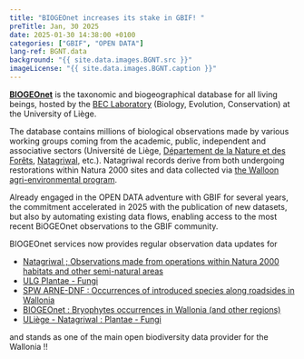 ```yaml
---
title: "BIOGEOnet increases its stake in GBIF! "
preTitle: Jan, 30 2025
date: 2025-01-30 14:38:00 +0100
categories: ["GBIF", "OPEN DATA"]
lang-ref: BGNT.data
background: "{{ site.data.images.BGNT.src }}"
imageLicense: "{{ site.data.images.BGNT.caption }}"
---
```

[**BIOGEOnet**](https://www.biogeonet.ulg.ac.be/) is the taxonomic and biogeographical database for all living beings, hosted by the [BEC Laboratory](https://bec-lab.github.io/) (Biology, Evolution, Conservation) at the University of Liège.

The database contains millions of biological observations made by various working groups coming from the academic, public, independent and associative sectors (Université de Liège, [Département de la Nature et des Forêts](https://www.wallonie.be/fr/acteurs-et-institutions/wallonie/spw-agriculture-ressources-naturelles-et-environnement/departement-de-la-nature-et-des-forets), [Natagriwal](https://www.natagriwal.be/), etc.). Natagriwal records derive from both undergoing restorations within Natura 2000 sites and data collected via [the Walloon agri-environmental program](https://www.natagriwal.be/maec/).

Already engaged in the OPEN DATA adventure with GBIF for several years, the commitment accelerated in 2025 with the publication of new datasets, but also by automating existing data flows, enabling access to the most recent BiOGEOnet observations to the GBIF community.

BIOGEOnet services now provides regular observation data updates for

*  [Natagriwal ; Observations made from operations within Natura 2000 habitats and other semi-natural areas](https://www.gbif.org/dataset/ea410929-015a-4093-9c7e-7be2482668c9) 
*  [ULG Plantae - Fungi](https://www.gbif.org/dataset/530c309d-0bd0-42d8-8b9e-55fe0f4d918d)
*  [SPW ARNE-DNF : Occurrences of introduced species along roadsides in Wallonia](https://www.gbif.org/dataset/93dc0e04-f4f8-4773-ab23-4fa48327fe2e)
*  [BIOGEOnet : Bryophytes occurrences in Wallonia (and other regions)](https://www.gbif.org/dataset/a76f8527-23e8-4ba5-bdff-f9821bdac187) 
*  [ULiège - Natagriwal : Plantae - Fungi](https://www.gbif.org/dataset/530c309d-0bd0-42d8-8b9e-55fe0f4d918d)

and stands as one of the main open biodiversity data provider for the Wallonia !!
